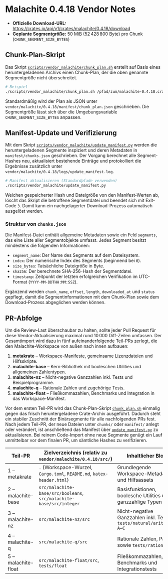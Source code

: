 # Malachite 0.4.18 Vendor Notes

- **Offizielle Download-URL:** https://crates.io/api/v1/crates/malachite/0.4.18/download
- **Geplante Segmentgröße:** 50 MiB (52 428 800 Byte) pro Chunk (`CHUNK_SEGMENT_SIZE_BYTES`)

## Chunk-Plan-Skript

Das Skript [`scripts/vendor_malachite/chunk_plan.sh`](../../../scripts/vendor_malachite/chunk_plan.sh) erstellt auf Basis eines heruntergeladenen Archivs einen Chunk-Plan, der die oben genannte Segmentgröße nicht überschreitet.

```bash
# Beispiel
./scripts/vendor_malachite/chunk_plan.sh /pfad/zum/malachite-0.4.18.crate
```

Standardmäßig wird der Plan als JSON unter `vendor/malachite/0.4.18/manifest/chunk_plan.json` geschrieben. Die Segmentgröße lässt sich über die Umgebungsvariable `CHUNK_SEGMENT_SIZE_BYTES` anpassen.

## Manifest-Update und Verifizierung

Mit dem Skript [`scripts/vendor_malachite/update_manifest.py`](../../../scripts/vendor_malachite/update_manifest.py) werden die heruntergeladenen Segmente inspiziert und deren Metadaten in `manifest/chunks.json` geschrieben. Der Vorgang berechnet alle Segment-Hashes neu, aktualisiert bestehende Einträge und protokolliert die Ergebnisse zusätzlich unter `vendor/malachite/0.4.18/logs/update_manifest.log`.

```bash
# Manifest aktualisieren (Standardpfade verwenden)
./scripts/vendor_malachite/update_manifest.py
```

Weichen gespeicherter Hash und Dateigröße von den Manifest-Werten ab, löscht das Skript die betroffene Segmentdatei und beendet sich mit Exit-Code `3`. Damit kann ein nachgelagerter Download-Prozess automatisch ausgelöst werden.

### Struktur von `chunks.json`

Die Manifest-Datei enthält allgemeine Metadaten sowie ein Feld `segments`, das eine Liste aller Segmentobjekte umfasst. Jedes Segment besitzt mindestens die folgenden Informationen:

- `segment_name`: Der Name des Segments auf dem Dateisystem.
- `index`: Der numerische Index des Segments (beginnend bei `0`).
- `size_bytes`: Tatsächliche Dateigröße in Byte.
- `sha256`: Der berechnete SHA-256-Hash der Segmentdatei.
- `timestamp`: Zeitpunkt der letzten erfolgreichen Verifikation im UTC-Format (`YYYY-MM-DDTHH:MM:SSZ`).

Ergänzend werden `chunk_name`, `offset`, `length`, `downloaded_at` und `status` gepflegt, damit die Segmentinformationen mit dem Chunk-Plan sowie dem Download-Prozess abgeglichen werden können.

## PR-Abfolge

Um die Review-Last überschaubar zu halten, sollte jeder Pull Request für diese Vendor-Aktualisierung maximal rund 10 000 Diff-Zeilen umfassen. Der Gesamtimport wird dazu in fünf aufeinanderfolgende Teil-PRs zerlegt, die den Malachite-Workspace von außen nach innen aufbauen:

1. **metakrate** – Workspace-Manifeste, gemeinsame Lizenzdateien und Hilfsskripte.
2. **malachite-base** – Kern-Bibliothek mit booleschen Utilities und allgemeinen Zahlentypen.
3. **malachite-nz** – Nicht-negative Ganzzahlen inkl. Tests und Beispielprogramme.
4. **malachite-q** – Rationale Zahlen und zugehörige Tests.
5. **malachite-float** – Fließkommazahlen, Benchmarks und Integration in das Workspace-Manifest.

Vor dem ersten Teil-PR wird das Chunk-Plan-Skript [`chunk_plan.sh`](../../../scripts/vendor_malachite/chunk_plan.sh) einmalig gegen das frisch heruntergeladene Crate-Archiv ausgeführt. Dadurch steht ein stabiler Zuschnitt der Binärsegmente für alle nachfolgenden PRs fest. Nach jedem Teil-PR, der neue Dateien unter `chunks/` oder `manifest/` anlegt oder verändert, ist anschließend das Manifest über [`update_manifest.py`](../../../scripts/vendor_malachite/update_manifest.py) zu aktualisieren. Bei reinem Code-Import ohne neue Segmente genügt ein Lauf unmittelbar vor dem finalen PR, um sämtliche Hashes zu verifizieren.

| Teil-PR              | Zielverzeichnis (relativ zu `vendor/malachite/0.4.18/src/`) | Inhaltlicher Block |
|----------------------|------------------------------------------------------------|--------------------|
| 1 – metakrate        | `.` (Workspace-Wurzel, `Cargo.toml`, `README.md`, `katex-header.html`) | Grundlegende Workspace-Metadaten und Hilfsassets |
| 2 – malachite-base   | `src/malachite-base/src/booleans`, `src/malachite-base/src/integer`    | Basisfunktionen, boolesche Utilities und ganzzahlige Typen |
| 3 – malachite-nz     | `src/malachite-nz/src`                                        | Nicht-negative Ganzzahlen inkl. Tests `tests/natural/arithmetic A–C` |
| 4 – malachite-q      | `src/malachite-q/src`                                         | Rationale Zahlen, Parser sowie `tests/rational` |
| 5 – malachite-float  | `src/malachite-float/src`, `tests/float`                      | Fließkommazahlen, Benchmarks und Integrationstests |
